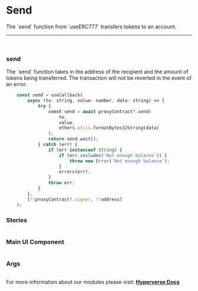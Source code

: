 
# Send

<p> The `send` function from `useERC777` transfers tokens to an account. </p>

---

<br>

### send

<p> The `send` function takes in the address of the recipient and the amount of tokens being transferred. The transaction will not be reverted in the event of an error. </p>

```jsx
	const send = useCallback(
		async (to: string, value: number, data: string) => {
			try {
				const send = await proxyContract?.send(
					to,
					value,
					ethers.utils.formatBytes32String(data)
				);
				return send.wait();
			} catch (err) {
				if (err instanceof String) {
					if (err.includes('Not enough balance')) {
						throw new Error('Not enough balance');
					}
					errors(err);
				}
				throw err;
			}
		},
		[!!proxyContract?.signer, !!address]
	);
```

### Stories

```jsx

```

### Main UI Component

```jsx

```

### Args

```jsx

```

For more information about our modules please visit: [**Hyperverse Docs**](docs.hyperverse.dev)
